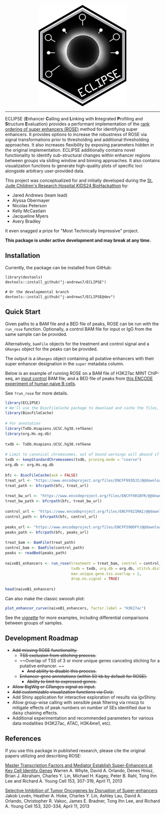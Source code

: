 <p align="center" width="100%">
    <img src="inst/logo/ECLIPSE_Hex.png" alt="ECLIPSE" height="330">
</p>

---

ECLIPSE (**E**nhancer **C**alling and **L**inking with **I**ntegrated **P**rofiling and **S**tructure **E**valuation) provides a performant 
implementation of the [rank ordering of super enhancers (ROSE)](http://younglab.wi.mit.edu/super_enhancer_code.html) method for identifying super enhancers.
It provides options to increase the robustness of ROSE via signal transformations prior to thresholding and additional thresholding approaches.
It also increases flexibility by exposing parameters hidden in the original implementation.
ECLIPSE additionally contains novel functionality to identify sub-structural changes within enhancer regions between groups via sliding window and binning approaches.
It also contains visualization functions to generate high-quality plots of specific loci alongside arbitrary user-provided data.

This project was conceptualized for and initially developed during the [St. Jude Children's Research Hospital KIDS24 BioHackathon](https://github.com/stjude-biohackathon) by:
- Jared Andrews (team lead)
- Alyssa Obermayer
- Nicolas Peterson
- Kelly McCastlain
- Jacqueline Myers
- Avery Bradley

It even snagged a prize for "Most Technically Impressive" project.

**This package is under active development and may break at any time.**

## Installation

Currently, the package can be installed from GitHub:

```
library(devtools)
devtools::install_github("j-andrews7/ECLIPSE")

# Or the developmental branch
devtools::install_github("j-andrews7/ECLIPSE@dev")
```

## Quick Start

Given paths to a BAM file and a BED file of peaks, ROSE can be run with the `run_rose` function.
Optionally, a control BAM file for input or IgG from the same sample can be provided.

Alternatively, `bamFile` objects for the treatment and control signal and a `GRanges` object for the peaks can be provided.

The output is a `GRanges` object containing all putative enhancers with their super enhancer designation in the `super` metadata column.

Below is an example of running ROSE on a BAM file of H3K27ac MINT ChIP-seq, an [input control](https://www.encodeproject.org/experiments/ENCSR056PPJ/) BAM file, and a BED file of peaks from [this ENCODE experiment of human naive B cells](https://www.encodeproject.org/experiments/ENCSR660EVU/).

See `?run_rose` for more details.

```r
library(ECLIPSE)
# We'll use the BiocFileCache package to download and cache the files, which will take a few minutes the first time they're used.
library(BiocFileCache)

# For annotation
library(TxDb.Hsapiens.UCSC.hg38.refGene)
library(org.Hs.eg.db)

txdb <- TxDb.Hsapiens.UCSC.hg38.refGene

# Limit to canonical chromosomes, out of bound warnings will abound if not done
txdb <- keepStandardChromosomes(txdb, pruning.mode = "coarse")
org.db <- org.Hs.eg.db

bfc <- BiocFileCache(ask = FALSE)
treat_url <- "https://www.encodeproject.org/files/ENCFF993DJI/@@download/ENCFF993DJI.bam"
treat_path <- bfcrpath(bfc, treat_url)

treat_bw_url <- "https://www.encodeproject.org/files/ENCFF901BFR/@@download/ENCFF901BFR.bigWig"
treat_bw_path <- bfcrpath(bfc, treat_bw_url)

control_url <- "https://www.encodeproject.org/files/ENCFF821MAI/@@download/ENCFF821MAI.bam"
control_path <- bfcrpath(bfc, control_url)

peaks_url <- "https://www.encodeproject.org/files/ENCFF590DFY/@@download/ENCFF590DFY.bed.gz"
peaks_path <- bfcrpath(bfc, peaks_url)

treat_bam <- BamFile(treat_path)
control_bam <- BamFile(control_path)
peaks <- readBed(peaks_path)

naiveB1_enhancers <- run_rose(treatment = treat_bam, control = control_bam, peaks = peaks,
                              txdb = txdb, org.db = org.db, stitch.distance = 12500, tss.exclusion.distance = 2500,
                              max.unique.gene.tss.overlap = 2,
                              drop.no.signal = TRUE)

head(naiveB1_enhancers)
```

Can also make the classic swoosh plot:

```r
plot_enhancer_curve(naiveB1_enhancers, factor.label = "H3K27ac")
```

See the [vignette](https://github.com/j-andrews7/ECLIPSE/blob/main/vignettes/ECLIPSE.Rmd) for more examples, including differential comparisons between groups of samples.

## Development Roadmap

- ~~Add missing ROSE functionality.~~
  - ~~TSS exclusion from stitching process.~~
  - ~~Overlap of TSS of 3 or more unique genes canceling stiching for a putative enhancer. ~~
    - ~~And ability to disable this process.~~
  - ~~Enhancer-gene annotations (within 50 kb by default for ROSE).~~
    - ~~Ability to limit to expressed genes.~~
- ~~Allow BigWig or GRanges signal as input.~~
- ~~Add customizable visualization functions via Gviz.~~
- Add Shiny application for interactive exploration of results via igvShiny.
- Allow group-wise calling with sensible peak filtering via rmscp to mitigate effects of peak numbers on number of SEs identified due to daisy chaining effects.
- Additional experimentation and recommended parameters for various data modalities (H3K27ac, ATAC, H3K4me1, etc).

## References

If you use this package in published research, please cite the original papers utilizing and describing ROSE:

[Master Transcription Factors and Mediator Establish Super-Enhancers at Key Cell Identity Genes](http://www.cell.com/abstract/S0092-8674(13)00392-9)
Warren A. Whyte, David A. Orlando, Denes Hnisz, Brian J. Abraham, Charles Y. Lin, Michael H. Kagey, Peter B. Rahl, Tong Ihn Lee and Richard A. Young
Cell 153, 307-319, April 11, 2013

[Selective Inhibition of Tumor Oncogenes by Disruption of Super-enhancers](http://www.cell.com/abstract/S0092-8674(13)00393-0)
Jakob Lovén, Heather A. Hoke, Charles Y. Lin, Ashley Lau, David A. Orlando, Christopher R. Vakoc, James E. Bradner, Tong Ihn Lee, and Richard A. Young
Cell 153, 320-334, April 11, 2013
